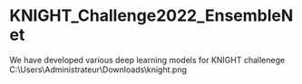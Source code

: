 # KNIGHT_Challenge2022_EnsembleNet
We have developed various deep learning models for KNIGHT challenege
C:\Users\Administrateur\Downloads\knight.png
